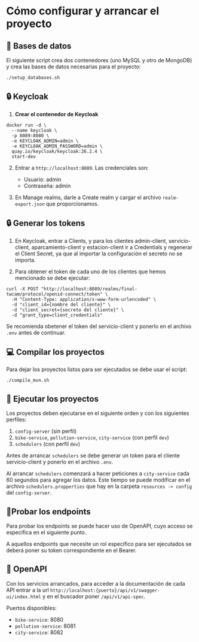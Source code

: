 # Cómo configurar y arrancar el proyecto

## 📁 Bases de datos
El siguiente script crea dos contenedores (uno MySQL y otro de MongoDB) y crea las bases de datos necesarias para el proyecto:

```
./setup_databases.sh
```

## 🔒 Keycloak
1. <strong>Crear el contenedor de Keycloak</strong>
```
docker run -d \
  --name keycloak \
  -p 8089:8080 \
  -e KEYCLOAK_ADMIN=admin \
  -e KEYCLOAK_ADMIN_PASSWORD=admin \
  quay.io/keycloak/keycloak:26.2.4 \
  start-dev
```

2. Entrar a ``http://localhost:8089``. Las credenciales son:
    - Usuario: admin
    - Contraseña: admin

3. En Manage realms, darle a Create realm y cargar el archivo ``realm-export.json`` que proporcionamos.

## 🔒 Generar los tokens
1. En Keycloak, entrar a Clients, y para los clientes admin-client, servicio-client, aparcamiento-client y estacion-client ir a Credentials y regenerar el Client Secret, ya que al importar la configuración el secreto no se importa.

2. Para obtener el token de cada uno de los clientes que hemos mencionado se debe ejecutar:
```
curl -X POST "http://localhost:8089/realms/final-twcam/protocol/openid-connect/token" \
  -H "Content-Type: application/x-www-form-urlencoded" \
  -d "client_id={nombre del cliente}" \
  -d "client_secret={secreto del cliente}" \
  -d "grant_type=client_credentials"
```

Se recomienda obetener el token del servicio-client y ponerlo en el archivo ``.env`` antes de continuar.

## 💻 Compilar los proyectos
Para dejar los proyectos listos para ser ejecutados se debe usar el script:
```
./compile_mvn.sh
```

## 🚀 Ejecutar los proyectos
Los proyectos deben ejecutarse en el siguiente orden y con los siguientes perfiles:

1. ``config-server`` (sin perfil)
2. ``bike-service``, ``pollution-service``, ``city-service`` (con perfil ``dev``)
3. ``schedulers`` (con perfil ``dev``)

Antes de arrancar ``schedulers`` se debe generar un token para el cliente servicio-client y ponerlo en el archivo ``.env``.

Al arrancar ``schedulers`` comenzará a hacer peticiones a ``city-service`` cada 60 segundos para agregar los datos. Este tiempo se puede modificar en el archivo ``schedulers.propperties`` que hay en la carpeta ``resources -> config`` del ``config-server``.

## 📎Probar los endpoints
Para probar los endpoints se puede hacer uso de OpenAPI, cuyo acceso se especifica en el siguiente punto. 

A aquellos endpoints que necesite un rol específico para ser ejecutados se deberá poner su token correspondiente en el Bearer.

## 📄 OpenAPI
Con los servicios arrancados, para acceder a la documentación de cada API entrar a la url ``http://localhost:{puerto}/api/v1/swagger-ui/index.html`` y en el buscador poner ``/api/v1/api-spec``.

Puertos disponibles:
- ``bike-service``: 8080
- ``pollution-service``: 8081
- ``city-service``: 8082
